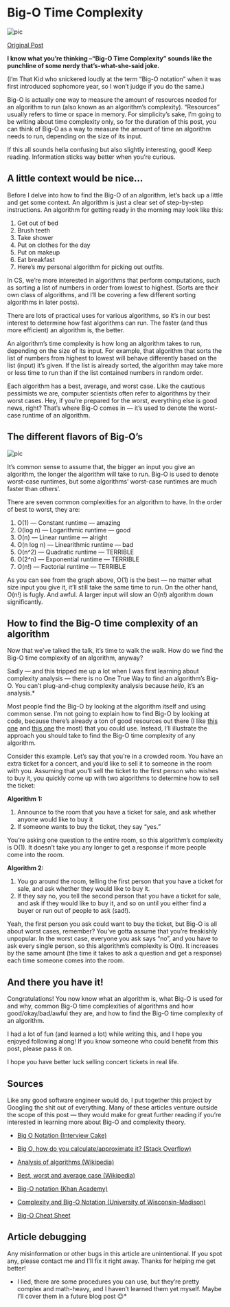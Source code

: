 # Big-O Time Complexity

![pic](http://asianbarbie.com/wp-content/uploads/2017/10/big_o.jpg)

[Original Post](http://asianbarbie.com/big-o-time-complexity/)

**I know what you’re thinking –“Big-O Time Complexity” sounds like the punchline of some nerdy that’s-what-she-said joke.**

(I’m That Kid who snickered loudly at the term “Big-O notation” when it was first introduced sophomore year, so I won’t judge if you do the same.)

Big-O is actually one way to measure the amount of resources needed for an algorithm to run (also known as an algorithm’s complexity). “Resources” usually refers to time or space in memory. For simplicity’s sake, I’m going to be writing about time complexity only, so for the duration of this post, you can think of Big-O as a way to measure the amount of time an algorithm needs to run, depending on the size of its input.

If this all sounds hella confusing but also slightly interesting, good! Keep reading. Information sticks way better when you’re curious.  

## A little context would be nice…

Before I delve into how to find the Big-O of an algorithm, let’s back up a little and get some context. An algorithm is just a clear set of step-by-step instructions. An algorithm for getting ready in the morning may look like this:

1. Get out of bed
2. Brush teeth
3. Take shower
4. Put on clothes for the day
5. Put on makeup
6. Eat breakfast
7. Here’s my personal algorithm for picking out outfits.

In CS, we’re more interested in algorithms that perform computations, such as sorting a list of numbers in order from lowest to highest. (Sorts are their own class of algorithms, and I’ll be covering a few different sorting algorithms in later posts).

There are lots of practical uses for various algorithms, so it’s in our best interest to determine how fast algorithms can run. The faster (and thus more efficient) an algorithm is, the better.

An algorithm’s time complexity is how long an algorithm takes to run, depending on the size of its input. For example, that algorithm that sorts the list of numbers from highest to lowest will behave differently based on the list (input) it’s given. If the list is already sorted, the algorithm may take more or less time to run than if the list contained numbers in random order.

Each algorithm has a best, average, and worst case. Like the cautious pessimists we are, computer scientists often refer to algorithms by their worst cases. Hey, if you’re prepared for the worst, everything else is good news, right? That’s where Big-O comes in — it’s used to denote the worst-case runtime of an algorithm.

## The different flavors of Big-O’s

![pic](http://asianbarbie.com/wp-content/uploads/2017/10/big_o_complexity_graph.jpg)

It’s common sense to assume that, the bigger an input you give an algorithm, the longer the algorithm will take to run. Big-O is used to denote worst-case runtimes, but some algorithms’ worst-case runtimes are much faster than others’.

There are seven common complexities for an algorithm to have. In the order of best to worst, they are:

1. O(1) — Constant runtime — amazing
2. O(log n) — Logarithmic runtime — good
3. O(n) — Linear runtime — alright
4. O(n log n) — Linearithmic runtime — bad
5. O(n^2) — Quadratic runtime — TERRIBLE
6. O(2^n) — Exponential runtime — TERRIBLE
7. O(n!) — Factorial runtime — TERRIBLE

As you can see from the graph above, O(1) is the best — no matter what size input you give it, it’ll still take the same time to run. On the other hand, O(n!) is fugly. And awful. A larger input will slow an O(n!) algorithm down significantly.

## How to find the Big-O time complexity of an algorithm

Now that we’ve talked the talk, it’s time to walk the walk. How do we find the Big-O time complexity of an algorithm, anyway?

Sadly — and this tripped me up a lot when I was first learning about complexity analysis — there is no One True Way to find an algorithm’s Big-O. You can’t plug-and-chug complexity analysis because *hello*, it’s an analysis.*

Most people find the Big-O by looking at the algorithm itself and using common sense. I’m not going to explain how to find Big-O by looking at code, because there’s already a ton of good resources out there (I like [this one](https://www.interviewcake.com/article/java/big-o-notation-time-and-space-complexity) and [this one](https://stackoverflow.com/a/4852666) the most) that you could use. Instead, I’ll illustrate the approach you should take to find the Big-O time complexity of any algorithm.

Consider this example. Let’s say that you’re in a crowded room. You have an extra ticket for a concert, and you’d like to sell it to someone in the room with you. Assuming that you’ll sell the ticket to the first person who wishes to buy it, you quickly come up with two algorithms to determine how to sell the ticket:

**Algorithm 1:**

1. Announce to the room that you have a ticket for sale, and ask whether anyone would like to buy it
2. If someone wants to buy the ticket, they say “yes.”

You’re asking one question to the entire room, so this algorithm’s complexity is O(1). It doesn’t take you any longer to get a response if more people come into the room.

**Algorithm 2:**

1. You go around the room, telling the first person that you have a ticket for sale, and ask whether they would like to buy it.
2. If they say no, you tell the second person that you have a ticket for sale, and ask if they would like to buy it, and so on until you either find a buyer or run out of people to ask (sad!).

Yeah, the first person you ask could want to buy the ticket, but Big-O is all about worst cases, remember? You’ve gotta assume that you’re freakishly unpopular. In the worst case, everyone you ask says “no”, and you have to ask every single person, so this algorithm’s complexity is O(n). It increases by the same amount (the time it takes to ask a question and get a response) each time someone comes into the room.

## And there you have it!

Congratulations! You now know what an algorithm is, what Big-O is used for and why, common Big-O time complexities of algorithms and how good/okay/bad/awful they are, and how to find the Big-O time complexity of an algorithm.

I had a lot of fun (and learned a lot) while writing this, and I hope you enjoyed following along! If you know someone who could benefit from this post, please pass it on.

I hope you have better luck selling concert tickets in real life.

## Sources

Like any good software engineer would do, I put together this project by Googling the shit out of everything. Many of these articles venture outside the scope of this post — they would make for great further reading if you’re interested in learning more about Big-O and complexity theory.

- [Big O Notation (Interview Cake)](https://www.interviewcake.com/article/java/big-o-notation-time-and-space-complexity)

- [Big O, how do you calculate/approximate it? (Stack Overflow)](https://stackoverflow.com/questions/3255/big-o-how-do-you-calculate-approximate-it)

- [Analysis of algorithms (Wikipedia)](https://en.wikipedia.org/wiki/Analysis_of_algorithms)

- [Best, worst and average case (Wikipedia)](https://en.wikipedia.org/wiki/Best,_worst_and_average_case)

- [Big-O notation (Khan Academy)](https://www.khanacademy.org/computing/computer-science/algorithms/asymptotic-notation/a/big-o-notation)

- [Complexity and Big-O Notation (University of Wisconsin-Madison)](http://pages.cs.wisc.edu/~vernon/cs367/notes/3.COMPLEXITY.html)

- [Big-O Cheat Sheet](http://bigocheatsheet.com/)

## Article debugging

Any misinformation or other bugs in this article are unintentional. If you spot any, please contact me and I’ll fix it right away. Thanks for helping me get better!

* I lied, there are some procedures you can use, but they’re pretty complex and math-heavy, and I haven’t learned them yet myself. Maybe I’ll cover them in a future blog post 😉*
